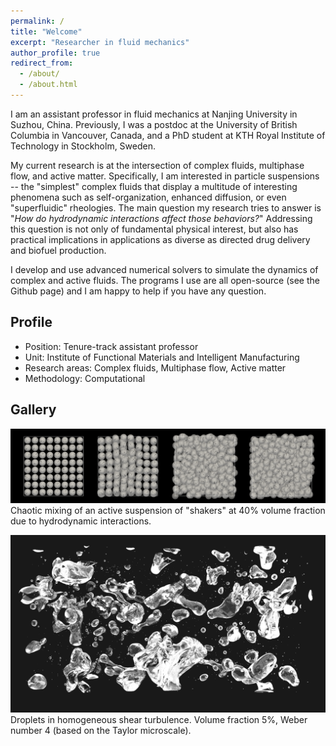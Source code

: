 ```yaml
---
permalink: /
title: "Welcome"
excerpt: "Researcher in fluid mechanics"
author_profile: true
redirect_from:
  - /about/
  - /about.html
---
```


I am an assistant professor in fluid mechanics at Nanjing University in Suzhou, China.
Previously, I was a postdoc at the University of British Columbia in Vancouver, Canada,
and a PhD student at KTH Royal Institute of Technology in Stockholm, Sweden.

My current research is at the intersection of complex fluids, multiphase flow, and active matter.
Specifically, I am interested in particle suspensions -- the "simplest" complex fluids that display a multitude of
interesting phenomena such as self-organization, enhanced diffusion, or even "superfluidic" rheologies.
The main question my research tries to answer is "_How do hydrodynamic interactions affect those behaviors?_"
Addressing this question is not only of fundamental physical interest,
but also has practical implications in applications as diverse as directed drug delivery and biofuel production.

I develop and use advanced numerical solvers to simulate the dynamics of complex and active fluids.
The programs I use are all open-source (see the Github page) and I am happy to help if you have any question.


## Profile
 
* Position: Tenure-track assistant professor
* Unit: Institute of Functional Materials and Intelligent Manufacturing
* Research areas: Complex fluids, Multiphase flow, Active matter
* Methodology: Computational


## Gallery

![squirmers](images/phi40-lattice-rand-ori.png "Squirmers")
Chaotic mixing of an active suspension of "shakers" at 40% volume fraction due to hydrodynamic interactions.

![droplets](images/cover_pic.png "Droplets")
Droplets in homogeneous shear turbulence.
Volume fraction 5%, Weber number 4 (based on the Taylor microscale).
